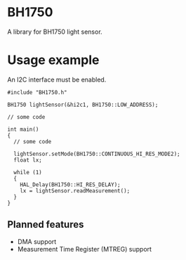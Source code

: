 # BH1750

A library for BH1750 light sensor.

# Usage example

An I2C interface must be enabled.

    #include "BH1750.h"

    BH1750 lightSensor(&hi2c1, BH1750::LOW_ADDRESS);

    // some code

    int main()
    {
      // some code

      lightSensor.setMode(BH1750::CONTINUOUS_HI_RES_MODE2);
      float lx;

      while (1)
      {
        HAL_Delay(BH1750::HI_RES_DELAY);
        lx = lightSensor.readMeasurement();
      }
    }

## Planned features

* DMA support
* Measurement Time Register (MTREG) support